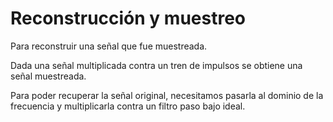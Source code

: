 # Reconstrucción y muestreo 

Para reconstruir una señal que fue muestreada.
 
Dada una señal multiplicada contra un tren de impulsos se obtiene una señal 
muestreada.

Para poder recuperar la señal original, necesitamos pasarla al dominio de la
frecuencia y multiplicarla contra un filtro paso bajo ideal. 
